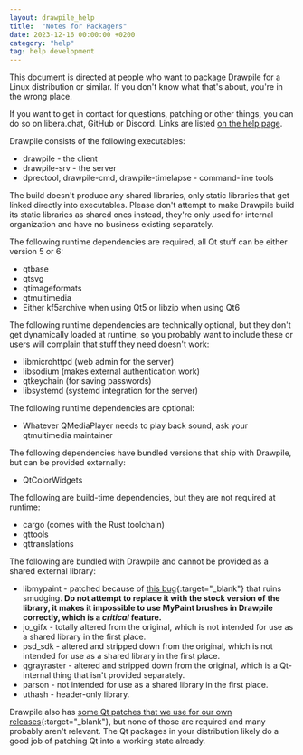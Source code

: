 ```yaml
---
layout: drawpile_help
title:  "Notes for Packagers"
date: 2023-12-16 00:00:00 +0200
category: "help"
tag: help development
---
```


This document is directed at people who want to package Drawpile for a Linux distribution or similar. If you don't know what that's about, you're in the wrong place.

If you want to get in contact for questions, patching or other things, you can do so on libera.chat, GitHub or Discord. Links are listed [on the help page](https://drawpile.net/help/).

Drawpile consists of the following executables:

* drawpile - the client
* drawpile-srv - the server
* dprectool, drawpile-cmd, drawpile-timelapse - command-line tools

The build doesn't produce any shared libraries, only static libraries that get linked directly into executables. Please don't attempt to make Drawpile build its static libraries as shared ones instead, they're only used for internal organization and have no business existing separately.

The following runtime dependencies are required, all Qt stuff can be either version 5 or 6:

* qtbase
* qtsvg
* qtimageformats
* qtmultimedia
* Either kf5archive when using Qt5 or libzip when using Qt6

The following runtime dependencies are technically optional, but they don't get dynamically loaded at runtime, so you probably want to include these or users will complain that stuff they need doesn't work:

* libmicrohttpd (web admin for the server)
* libsodium (makes external authentication work)
* qtkeychain (for saving passwords)
* libsystemd (systemd integration for the server)

The following runtime dependencies are optional:

* Whatever QMediaPlayer needs to play back sound, ask your qtmultimedia maintainer

The following dependencies have bundled versions that ship with Drawpile, but can be provided externally:

* QtColorWidgets

The following are build-time dependencies, but they are not required at runtime:

* cargo (comes with the Rust toolchain)
* qttools
* qttranslations

The following are bundled with Drawpile and cannot be provided as a shared external library:

* libmypaint - patched because of [this bug](https://github.com/mypaint/libmypaint/pull/186){:target="_blank"} that ruins smudging. **Do not attempt to replace it with the stock version of the library, it makes it impossible to use MyPaint brushes in Drawpile correctly, which is a *critical* feature.**
* jo\_gifx - totally altered from the original, which is not intended for use as a shared library in the first place.
* psd\_sdk - altered and stripped down from the original, which is not intended for use as a shared library in the first place.
* qgrayraster - altered and stripped down from the original, which is a Qt-internal thing that isn't provided separately.
* parson - not intended for use as a shared library in the first place.
* uthash - header-only library.

Drawpile also has [some Qt patches that we use for our own releases](https://github.com/drawpile/Drawpile/tree/main/.github/scripts/patches){:target="_blank"}, but none of those are required and many probably aren't relevant. The Qt packages in your distribution likely do a good job of patching Qt into a working state already.
